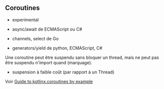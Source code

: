 



## Coroutines

* experimental

* async/await de ECMAScript ou C#
* channels, select de Go
* generators/yield de python, ECMAScript, C#

Une coroutine peut être suspendu sans bloquer un thread, mais ne peut pas être suspendu n'import quand (marquage).


* suspension à faible coût (par rapport à un Thread)


Voir [Guide to kotlinx.coroutines by example](https://github.com/Kotlin/kotlinx.coroutines/blob/master/coroutines-guide.md)


 